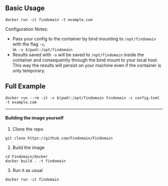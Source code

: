 ## Basic Usage
```
docker run -it findomain -t example.com
```

Configuration Notes:
- Pass your config to the container by bind mounting to `/opt/findomain` with the flag `-v`,   
ie. `-v $(pwd):/opt/findomain`
- Results saved with `-o` will be saved to `/opt/findomain` inside the container and consequently through the bind mount to your local host. This way the results will persist on your machine even if the container is only temporary.


## Full Example
```
docker run --rm -it -v $(pwd):/opt/findomain findomain -c config.toml -t example.com
```

---

#### Building the image yourself
1. Clone the repo
```
git clone https://github.com/Findomain/Findomain
```

2. Build the image
```
cd Findomain/docker
docker build . -t findomain
```

3. Run it as usual
```
docker run -it findomain
```
